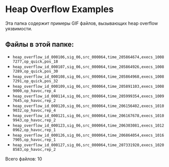 # Heap Overflow Examples

Эта папка содержит примеры GIF файлов, вызывающих heap overflow уязвимости.

## Файлы в этой папке:

- `heap_overflow_id_000106,sig_06,src_000064,time_205864674,execs_10087277,op_quick,pos_18`
- `heap_overflow_id_000107,sig_06,src_000064,time_205864926,execs_10087289,op_quick,pos_30`
- `heap_overflow_id_000108,sig_06,src_000064,time_205864968,execs_10087291,op_quick,pos_32`
- `heap_overflow_id_000109,sig_06,src_000064,time_205891103,execs_10089000,op_havoc,rep_4`
- `heap_overflow_id_000114,sig_06,src_000064,time_205999354,execs_10097645,op_havoc,rep_2`
- `heap_overflow_id_000120,sig_06,src_000064,time_206156402,execs_10109032,op_havoc,rep_4`
- `heap_overflow_id_000121,sig_06,src_000064,time_206167678,execs_10109943,op_havoc,rep_2`
- `heap_overflow_id_000123,sig_06,src_000064,time_206303081,execs_10120962,op_havoc,rep_1`
- `heap_overflow_id_000126,sig_06,src_000064,time_206864054,execs_10167905,op_havoc,rep_1`
- `heap_overflow_id_000127,sig_06,src_000064,time_207331920,execs_10208583,op_havoc,rep_2`

Всего файлов: 10
